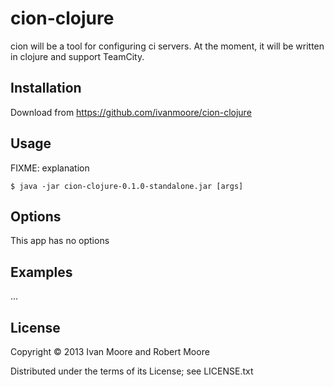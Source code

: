 cion-clojure
============

cion will be a tool for configuring ci servers.
At the moment, it will be written in clojure and support TeamCity.

## Installation

Download from https://github.com/ivanmoore/cion-clojure

## Usage

FIXME: explanation

    $ java -jar cion-clojure-0.1.0-standalone.jar [args]

## Options

This app has no options

## Examples

...

## License

Copyright © 2013 Ivan Moore and Robert Moore

Distributed under the terms of its License; see LICENSE.txt
